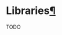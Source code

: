 <h1 id="libraries">Libraries<a class="headerlink" href="#libraries" title="Permanent link">&para;</a></h1>

TODO
